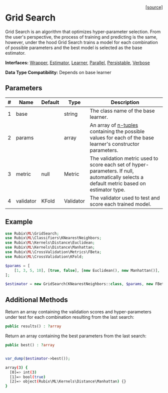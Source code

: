 <span style="float:right;"><a href="https://github.com/RubixML/ML/blob/master/src/GridSearch.php">[source]</a></span>

# Grid Search
Grid Search is an algorithm that optimizes hyper-parameter selection. From the user's perspective, the process of training and predicting is the same, however, under the hood Grid Search trains a model for each combination of possible parameters and the best model is selected as the base estimator.

**Interfaces:** [Wrapper](wrapper.md), [Estimator](estimator.md), [Learner](learner.md), [Parallel](parallel.md), [Persistable](persistable.md), [Verbose](verbose.md)

**Data Type Compatibility:** Depends on base learner

## Parameters
| # | Name | Default | Type | Description |
|---|---|---|---|---|
| 1 | base | | string | The class name of the base learner. |
| 2 | params | | array | An array of [n-tuples](faq.md#what-is-a-tuple) containing the possible values for each of the base learner's constructor parameters. |
| 3 | metric | null | Metric | The validation metric used to score each set of hyper-parameters. If null, automatically selects a default metric based on estimator type. |
| 4 | validator | KFold | Validator | The validator used to test and score each trained model. |

## Example
```php
use Rubix\ML\GridSearch;
use Rubix\ML\Classifiers\KNearestNeighbors;
use Rubix\ML\Kernels\Distance\Euclidean;
use Rubix\ML\Kernels\Distance\Manhattan;
use Rubix\ML\CrossValidation\Metrics\FBeta;
use Rubix\ML\CrossValidation\KFold;

$params = [
	[1, 3, 5, 10], [true, false], [new Euclidean(), new Manhattan()],
];

$estimator = new GridSearch(KNearestNeighbors::class, $params, new FBeta(), new KFold(5));
```

## Additional Methods
Return an array containing the validation scores and hyper-parameters under test for each combination resulting from the last search:
```php
public results() : ?array
```

Return an array containing the best parameters from the last search:
```php
public best() : ?array
```

```php

var_dump($estimator->best());
```

```sh
array(3) {
  [0]=> int(3)
  [1]=> bool(true)
  [2]=> object(Rubix\ML\Kernels\Distance\Manhattan) {}
}
```